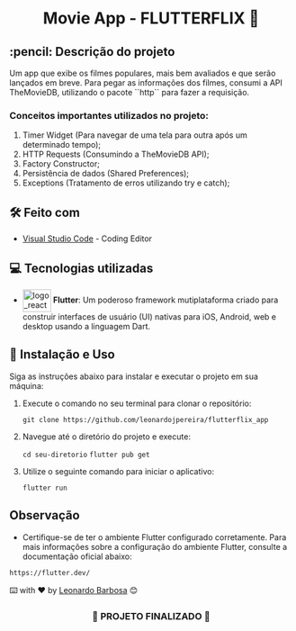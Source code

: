<h1 align="center">

 Movie App - FLUTTERFLIX 🎥
</h1>

<h2>
  :pencil: Descrição do projeto
</h2>

<p>
Um app que exibe os filmes populares, mais bem avaliados e que serão lançados em breve. Para pegar as informações dos filmes, consumi a API TheMovieDB, utilizando o pacote ``http`` para fazer a requisição.
</p>

### Conceitos importantes utilizados no projeto: 
1. Timer Widget (Para navegar de uma tela para outra após um determinado tempo);
3. HTTP Requests (Consumindo a TheMovieDB API);
4. Factory Constructor;
5. Persistência de dados (Shared Preferences);
6. Exceptions (Tratamento de erros utilizando try e catch);
   
## 🛠️ Feito com
* [Visual Studio Code](https://code.visualstudio.com) - Coding Editor

## 💻 Tecnologias utilizadas
-  <img align="center" alt="logo_react" height="40" width="50" src="https://cdn.jsdelivr.net/gh/devicons/devicon/icons/flutter/flutter-original.svg"> **Flutter**: Um poderoso framework mutiplataforma criado para construir interfaces de usuário (UI) nativas para iOS, Android, web e desktop usando a linguagem Dart.
  
## :electric_plug: Instalação e Uso

Siga as instruções abaixo para instalar e executar o projeto em sua máquina:

1. Execute o comando no seu terminal para clonar o repositório:
   
   ```git clone https://github.com/leonardojpereira/flutterflix_app```
   
3. Navegue até o diretório do projeto e execute:
   
   ``cd seu-diretorio``
   ``flutter pub get``
   
5. Utilize o seguinte comando para iniciar o aplicativo:
   
   ``flutter run``

## Observação

- Certifique-se de ter o ambiente Flutter configurado corretamente. Para mais informações sobre a configuração do ambiente Flutter, consulte a documentação oficial abaixo:

``https://flutter.dev/``
  
⌨️ with ❤️ by [Leonardo Barbosa](https://github.com/leonardojpereira) 😊

<h3 align="center">
  
  :construction: PROJETO FINALIZADO :construction:
